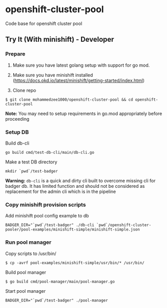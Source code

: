 # openshift-cluster-pool
Code base for openshift cluster pool

## Try It (With minishift) - Developer

### Prepare

1. Make sure you have latest golang setup with support for go mod.

1. Make sure you have minishift installed (https://docs.okd.io/latest/minishift/getting-started/index.html)

1. Clone repo
```
$ git clone mohammedzee1000/openshift-cluster-pool && cd openshift-cluster-pool
```

**Note:** You may need to setup requirements in go.mod appropriately before proceeding

### Setup DB

Build db-cli

```
go build cmd/test-db-cli/main/db-cli.go
```

Make a test DB directory
```
mkdir `pwd`/test-badger
```

**Warning:** `db-cli` is a quick and dirty cli built to overcome missing cli for badger db.
It has limited function and should not be considered as replacement for the admin cli
which is in the pipeline

### Copy minishift provision scripts

Add minishift pool config example to db

```
BADGER_DIR="`pwd`/test-badger" ./db-cli `pwd`/openshift-cluster-pooler/pool-examples/minishift-simple/minishift-simple.json
```

### Run pool manager

Copy scripts to /usr/bin/
```
$ cp -avrf pool-examples/minishift-simple/usr/bin/* /usr/bin/
```

Build pool manager

```
$ go build cmd/pool-manager/main/pool-manager.go
```


Start pool manager

```
BADGER_DIR="`pwd`/test-badger" ./pool-manager
```
